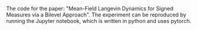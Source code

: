 The code for the paper: "Mean-Field Langevin Dynamics for Signed Measures via a Bilevel Approach". The experiment can be reproduced by running the Jupyter notebook, which is written in python and uses pytorch.